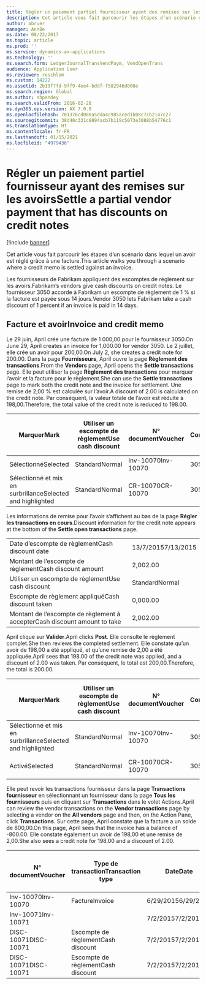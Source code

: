 ```yaml
---
title: Régler un paiement partiel fournisseur ayant des remises sur les avoirs
description: Cet article vous fait parcourir les étapes d’un scénario dans lequel un avoir est réglé grâce à une facture.
author: abruer
manager: AnnBe
ms.date: 08/22/2017
ms.topic: article
ms.prod: ''
ms.service: dynamics-ax-applications
ms.technology: ''
ms.search.form: LedgerJournalTransVendPaym, VendOpenTrans
audience: Application User
ms.reviewer: roschlom
ms.custom: 14222
ms.assetid: 2b19f7fd-9ff9-4ee4-bddf-f582946d008e
ms.search.region: Global
ms.author: shpandey
ms.search.validFrom: 2016-02-28
ms.dyn365.ops.version: AX 7.0.0
ms.openlocfilehash: 701376cd080a5dda4c985aced1b08c7cb2147c27
ms.sourcegitcommit: 38d40c331c8894acb7b119c5073e3088b54776c1
ms.translationtype: HT
ms.contentlocale: fr-FR
ms.lasthandoff: 01/15/2021
ms.locfileid: "4979436"
---
```

# <a name="settle-a-partial-vendor-payment-that-has-discounts-on-credit-notes"></a><span data-ttu-id="8dd34-103">Régler un paiement partiel fournisseur ayant des remises sur les avoirs</span><span class="sxs-lookup"><span data-stu-id="8dd34-103">Settle a partial vendor payment that has discounts on credit notes</span></span>

[!include [banner](../includes/banner.md)]

<span data-ttu-id="8dd34-104">Cet article vous fait parcourir les étapes d’un scénario dans lequel un avoir est réglé grâce à une facture.</span><span class="sxs-lookup"><span data-stu-id="8dd34-104">This article walks you through a scenario where a credit memo is settled against an invoice.</span></span>

<span data-ttu-id="8dd34-105">Les fournisseurs de Fabrikam appliquent des escomptes de règlement sur les avoirs.</span><span class="sxs-lookup"><span data-stu-id="8dd34-105">Fabrikam’s vendors give cash discounts on credit notes.</span></span> <span data-ttu-id="8dd34-106">Le fournisseur 3050 accorde à Fabrikam un escompte de règlement de 1 % si la facture est payée sous 14 jours.</span><span class="sxs-lookup"><span data-stu-id="8dd34-106">Vendor 3050 lets Fabrikam take a cash discount of 1 percent if an invoice is paid in 14 days.</span></span>

## <a name="invoice-and-credit-memo"></a><span data-ttu-id="8dd34-107">Facture et avoir</span><span class="sxs-lookup"><span data-stu-id="8dd34-107">Invoice and credit memo</span></span>
<span data-ttu-id="8dd34-108">Le 29 juin, April crée une facture de 1 000,00 pour le fournisseur 3050.</span><span class="sxs-lookup"><span data-stu-id="8dd34-108">On June 29, April creates an invoice for 1,000.00 for vendor 3050.</span></span> <span data-ttu-id="8dd34-109">Le 2 juillet, elle crée un avoir pour 200,00.</span><span class="sxs-lookup"><span data-stu-id="8dd34-109">On July 2, she creates a credit note for 200.00.</span></span> <span data-ttu-id="8dd34-110">Dans la page **Fournisseurs**, April ouvre la page **Règlement des transactions**.</span><span class="sxs-lookup"><span data-stu-id="8dd34-110">From the **Vendors** page, April opens the **Settle transactions** page.</span></span> <span data-ttu-id="8dd34-111">Elle peut utiliser la page **Règlement des transactions** pour marquer l’avoir et la facture pour le règlement.</span><span class="sxs-lookup"><span data-stu-id="8dd34-111">She can use the **Settle transactions** page to mark both the credit note and the invoice for settlement.</span></span> <span data-ttu-id="8dd34-112">Une remise de 2,00 % est calculée sur l’avoir.</span><span class="sxs-lookup"><span data-stu-id="8dd34-112">A discount of 2.00 is calculated on the credit note.</span></span> <span data-ttu-id="8dd34-113">Par conséquent, la valeur totale de l’avoir est réduite à 198,00.</span><span class="sxs-lookup"><span data-stu-id="8dd34-113">Therefore, the total value of the credit note is reduced to 198.00.</span></span>

| <span data-ttu-id="8dd34-114">Marquer</span><span class="sxs-lookup"><span data-stu-id="8dd34-114">Mark</span></span>                     | <span data-ttu-id="8dd34-115">Utiliser un escompte de règlement</span><span class="sxs-lookup"><span data-stu-id="8dd34-115">Use cash discount</span></span> | <span data-ttu-id="8dd34-116">N° document</span><span class="sxs-lookup"><span data-stu-id="8dd34-116">Voucher</span></span>   | <span data-ttu-id="8dd34-117">Compte</span><span class="sxs-lookup"><span data-stu-id="8dd34-117">Account</span></span> | <span data-ttu-id="8dd34-118">Date</span><span class="sxs-lookup"><span data-stu-id="8dd34-118">Date</span></span>      | <span data-ttu-id="8dd34-119">Date d’échéance</span><span class="sxs-lookup"><span data-stu-id="8dd34-119">Due date</span></span>  | <span data-ttu-id="8dd34-120">Facture</span><span class="sxs-lookup"><span data-stu-id="8dd34-120">Invoice</span></span> | <span data-ttu-id="8dd34-121">Montant dans la devise de transaction</span><span class="sxs-lookup"><span data-stu-id="8dd34-121">Amount in transaction currency</span></span> | <span data-ttu-id="8dd34-122">Devise</span><span class="sxs-lookup"><span data-stu-id="8dd34-122">Currency</span></span> | <span data-ttu-id="8dd34-123">Montant à régler</span><span class="sxs-lookup"><span data-stu-id="8dd34-123">Amount to settle</span></span> |
|--------------------------|-------------------|-----------|---------|-----------|-----------|---------|--------------------------------|----------|------------------|
| <span data-ttu-id="8dd34-124">Sélectionné</span><span class="sxs-lookup"><span data-stu-id="8dd34-124">Selected</span></span>                 | <span data-ttu-id="8dd34-125">Standard</span><span class="sxs-lookup"><span data-stu-id="8dd34-125">Normal</span></span>            | <span data-ttu-id="8dd34-126">Inv-10070</span><span class="sxs-lookup"><span data-stu-id="8dd34-126">Inv-10070</span></span> | <span data-ttu-id="8dd34-127">3050</span><span class="sxs-lookup"><span data-stu-id="8dd34-127">3050</span></span>    | <span data-ttu-id="8dd34-128">6/29/2015</span><span class="sxs-lookup"><span data-stu-id="8dd34-128">6/29/2015</span></span> | <span data-ttu-id="8dd34-129">7/29/2015</span><span class="sxs-lookup"><span data-stu-id="8dd34-129">7/29/2015</span></span> | <span data-ttu-id="8dd34-130">10070</span><span class="sxs-lookup"><span data-stu-id="8dd34-130">10070</span></span>   | <span data-ttu-id="8dd34-131">-1 000,00</span><span class="sxs-lookup"><span data-stu-id="8dd34-131">-1,000.00</span></span>                      | <span data-ttu-id="8dd34-132">USD</span><span class="sxs-lookup"><span data-stu-id="8dd34-132">USD</span></span>      | <span data-ttu-id="8dd34-133">-990,00</span><span class="sxs-lookup"><span data-stu-id="8dd34-133">-990.00</span></span>          |
| <span data-ttu-id="8dd34-134">Sélectionné et mis en surbrillance</span><span class="sxs-lookup"><span data-stu-id="8dd34-134">Selected and highlighted</span></span> | <span data-ttu-id="8dd34-135">Standard</span><span class="sxs-lookup"><span data-stu-id="8dd34-135">Normal</span></span>            | <span data-ttu-id="8dd34-136">CR-10070</span><span class="sxs-lookup"><span data-stu-id="8dd34-136">CR-10070</span></span>  | <span data-ttu-id="8dd34-137">3050</span><span class="sxs-lookup"><span data-stu-id="8dd34-137">3050</span></span>    | <span data-ttu-id="8dd34-138">7/2/2015</span><span class="sxs-lookup"><span data-stu-id="8dd34-138">7/2/2015</span></span>  | <span data-ttu-id="8dd34-139">7/29/2015</span><span class="sxs-lookup"><span data-stu-id="8dd34-139">7/29/2015</span></span> |         | <span data-ttu-id="8dd34-140">200,00</span><span class="sxs-lookup"><span data-stu-id="8dd34-140">200.00</span></span>                         | <span data-ttu-id="8dd34-141">USD</span><span class="sxs-lookup"><span data-stu-id="8dd34-141">USD</span></span>      | <span data-ttu-id="8dd34-142">198,00</span><span class="sxs-lookup"><span data-stu-id="8dd34-142">198.00</span></span>           |

<span data-ttu-id="8dd34-143">Les informations de remise pour l’avoir s’affichent au bas de la page **Régler les transactions en cours**.</span><span class="sxs-lookup"><span data-stu-id="8dd34-143">Discount information for the credit note appears at the bottom of the **Settle open transactions** page.</span></span>

|                              |           |
|------------------------------|-----------|
| <span data-ttu-id="8dd34-144">Date d’escompte de règlement</span><span class="sxs-lookup"><span data-stu-id="8dd34-144">Cash discount date</span></span>           | <span data-ttu-id="8dd34-145">13/7/2015</span><span class="sxs-lookup"><span data-stu-id="8dd34-145">7/13/2015</span></span> |
| <span data-ttu-id="8dd34-146">Montant de l’escompte de règlement</span><span class="sxs-lookup"><span data-stu-id="8dd34-146">Cash discount amount</span></span>         | <span data-ttu-id="8dd34-147">2,00</span><span class="sxs-lookup"><span data-stu-id="8dd34-147">2.00</span></span>      |
| <span data-ttu-id="8dd34-148">Utiliser un escompte de règlement</span><span class="sxs-lookup"><span data-stu-id="8dd34-148">Use cash discount</span></span>            | <span data-ttu-id="8dd34-149">Standard</span><span class="sxs-lookup"><span data-stu-id="8dd34-149">Normal</span></span>    |
| <span data-ttu-id="8dd34-150">Escompte de règlement appliqué</span><span class="sxs-lookup"><span data-stu-id="8dd34-150">Cash discount taken</span></span>          | <span data-ttu-id="8dd34-151">0,00</span><span class="sxs-lookup"><span data-stu-id="8dd34-151">0.00</span></span>      |
| <span data-ttu-id="8dd34-152">Montant de l’escompte de règlement à accepter</span><span class="sxs-lookup"><span data-stu-id="8dd34-152">Cash discount amount to take</span></span> | <span data-ttu-id="8dd34-153">2,00</span><span class="sxs-lookup"><span data-stu-id="8dd34-153">2.00</span></span>      |

<span data-ttu-id="8dd34-154">April clique sur **Valider**.</span><span class="sxs-lookup"><span data-stu-id="8dd34-154">April clicks **Post**.</span></span> <span data-ttu-id="8dd34-155">Elle consulte le règlement complet.</span><span class="sxs-lookup"><span data-stu-id="8dd34-155">She then reviews the completed settlement.</span></span> <span data-ttu-id="8dd34-156">Elle constate qu’un avoir de 198,00 a été appliqué, et qu’une remise de 2,00 a été appliquée.</span><span class="sxs-lookup"><span data-stu-id="8dd34-156">April sees that 198.00 of the credit note was applied, and a discount of 2.00 was taken.</span></span> <span data-ttu-id="8dd34-157">Par conséquent, le total est 200,00.</span><span class="sxs-lookup"><span data-stu-id="8dd34-157">Therefore, the total is 200.00.</span></span>

| <span data-ttu-id="8dd34-158">Marquer</span><span class="sxs-lookup"><span data-stu-id="8dd34-158">Mark</span></span>                     | <span data-ttu-id="8dd34-159">Utiliser un escompte de règlement</span><span class="sxs-lookup"><span data-stu-id="8dd34-159">Use cash discount</span></span> | <span data-ttu-id="8dd34-160">N° document</span><span class="sxs-lookup"><span data-stu-id="8dd34-160">Voucher</span></span>   | <span data-ttu-id="8dd34-161">Compte</span><span class="sxs-lookup"><span data-stu-id="8dd34-161">Account</span></span> | <span data-ttu-id="8dd34-162">Date</span><span class="sxs-lookup"><span data-stu-id="8dd34-162">Date</span></span>      | <span data-ttu-id="8dd34-163">Date d’échéance</span><span class="sxs-lookup"><span data-stu-id="8dd34-163">Due date</span></span>  | <span data-ttu-id="8dd34-164">Facture</span><span class="sxs-lookup"><span data-stu-id="8dd34-164">Invoice</span></span>  | <span data-ttu-id="8dd34-165">Montant dans la devise de transaction</span><span class="sxs-lookup"><span data-stu-id="8dd34-165">Amount in transaction currency</span></span> | <span data-ttu-id="8dd34-166">Devise</span><span class="sxs-lookup"><span data-stu-id="8dd34-166">Currency</span></span> | <span data-ttu-id="8dd34-167">Montant à régler</span><span class="sxs-lookup"><span data-stu-id="8dd34-167">Amount to settle</span></span> |
|--------------------------|-------------------|-----------|---------|-----------|-----------|----------|--------------------------------|----------|------------------|
| <span data-ttu-id="8dd34-168">Sélectionné et mis en surbrillance</span><span class="sxs-lookup"><span data-stu-id="8dd34-168">Selected and highlighted</span></span> | <span data-ttu-id="8dd34-169">Standard</span><span class="sxs-lookup"><span data-stu-id="8dd34-169">Normal</span></span>            | <span data-ttu-id="8dd34-170">Inv-10070</span><span class="sxs-lookup"><span data-stu-id="8dd34-170">Inv-10070</span></span> | <span data-ttu-id="8dd34-171">3050</span><span class="sxs-lookup"><span data-stu-id="8dd34-171">3050</span></span>    | <span data-ttu-id="8dd34-172">6/29/2015</span><span class="sxs-lookup"><span data-stu-id="8dd34-172">6/29/2015</span></span> | <span data-ttu-id="8dd34-173">7/29/2015</span><span class="sxs-lookup"><span data-stu-id="8dd34-173">7/29/2015</span></span> | <span data-ttu-id="8dd34-174">10070</span><span class="sxs-lookup"><span data-stu-id="8dd34-174">10070</span></span>    | <span data-ttu-id="8dd34-175">-1 000,00</span><span class="sxs-lookup"><span data-stu-id="8dd34-175">-1,000.00</span></span>                      | <span data-ttu-id="8dd34-176">USD</span><span class="sxs-lookup"><span data-stu-id="8dd34-176">USD</span></span>      | <span data-ttu-id="8dd34-177">-200,00</span><span class="sxs-lookup"><span data-stu-id="8dd34-177">-200.00</span></span>          |
| <span data-ttu-id="8dd34-178">Activé</span><span class="sxs-lookup"><span data-stu-id="8dd34-178">Selected</span></span>                 | <span data-ttu-id="8dd34-179">Standard</span><span class="sxs-lookup"><span data-stu-id="8dd34-179">Normal</span></span>            | <span data-ttu-id="8dd34-180">CR-10070</span><span class="sxs-lookup"><span data-stu-id="8dd34-180">CR-10070</span></span>  | <span data-ttu-id="8dd34-181">3050</span><span class="sxs-lookup"><span data-stu-id="8dd34-181">3050</span></span>    | <span data-ttu-id="8dd34-182">7/2/2015</span><span class="sxs-lookup"><span data-stu-id="8dd34-182">7/2/2015</span></span>  | <span data-ttu-id="8dd34-183">7/29/2015</span><span class="sxs-lookup"><span data-stu-id="8dd34-183">7/29/2015</span></span> | <span data-ttu-id="8dd34-184">CR-10070</span><span class="sxs-lookup"><span data-stu-id="8dd34-184">CR-10070</span></span> | <span data-ttu-id="8dd34-185">200,00</span><span class="sxs-lookup"><span data-stu-id="8dd34-185">200.00</span></span>                         | <span data-ttu-id="8dd34-186">USD</span><span class="sxs-lookup"><span data-stu-id="8dd34-186">USD</span></span>      | <span data-ttu-id="8dd34-187">198,00</span><span class="sxs-lookup"><span data-stu-id="8dd34-187">198.00</span></span>           |

<span data-ttu-id="8dd34-188">Elle peut revoir les transactions fournisseur dans la page **Transactions fournisseur** en sélectionnant un fournisseur dans la page **Tous les fournisseurs** puis en cliquant sur **Transactions** dans le volet Actions.</span><span class="sxs-lookup"><span data-stu-id="8dd34-188">April can review the vendor transactions on the **Vendor transactions** page by selecting a vendor on the **All vendors** page and then, on the Action Pane, click **Transactions**.</span></span> <span data-ttu-id="8dd34-189">Sur cette page, April constate que la facture a un solde de 800,00.</span><span class="sxs-lookup"><span data-stu-id="8dd34-189">On this page, April sees that the invoice has a balance of -800.00.</span></span> <span data-ttu-id="8dd34-190">Elle constate également un avoir de 198,00 et une remise de 2,00.</span><span class="sxs-lookup"><span data-stu-id="8dd34-190">She also sees a credit note for 198.00 and a discount of 2.00.</span></span>

| <span data-ttu-id="8dd34-191">N° document</span><span class="sxs-lookup"><span data-stu-id="8dd34-191">Voucher</span></span>    | <span data-ttu-id="8dd34-192">Type de transaction</span><span class="sxs-lookup"><span data-stu-id="8dd34-192">Transaction type</span></span> | <span data-ttu-id="8dd34-193">Date</span><span class="sxs-lookup"><span data-stu-id="8dd34-193">Date</span></span>      | <span data-ttu-id="8dd34-194">Facture</span><span class="sxs-lookup"><span data-stu-id="8dd34-194">Invoice</span></span> | <span data-ttu-id="8dd34-195">Montant au débit dans la devise de transaction</span><span class="sxs-lookup"><span data-stu-id="8dd34-195">Amount in transaction currency debit</span></span> | <span data-ttu-id="8dd34-196">Montant au crédit dans la devise de transaction</span><span class="sxs-lookup"><span data-stu-id="8dd34-196">Amount in transaction currency credit</span></span> | <span data-ttu-id="8dd34-197">Solde</span><span class="sxs-lookup"><span data-stu-id="8dd34-197">Balance</span></span> | <span data-ttu-id="8dd34-198">Devise</span><span class="sxs-lookup"><span data-stu-id="8dd34-198">Currency</span></span> |
|------------|------------------|-----------|---------|--------------------------------------|---------------------------------------|---------|----------|
| <span data-ttu-id="8dd34-199">Inv-10070</span><span class="sxs-lookup"><span data-stu-id="8dd34-199">Inv-10070</span></span>  | <span data-ttu-id="8dd34-200">Facture</span><span class="sxs-lookup"><span data-stu-id="8dd34-200">Invoice</span></span>          | <span data-ttu-id="8dd34-201">6/29/2015</span><span class="sxs-lookup"><span data-stu-id="8dd34-201">6/29/2015</span></span> | <span data-ttu-id="8dd34-202">10070</span><span class="sxs-lookup"><span data-stu-id="8dd34-202">10070</span></span>   |                                      | <span data-ttu-id="8dd34-203">1 000,00</span><span class="sxs-lookup"><span data-stu-id="8dd34-203">1,000.00</span></span>                              | <span data-ttu-id="8dd34-204">-800,00</span><span class="sxs-lookup"><span data-stu-id="8dd34-204">-800.00</span></span> | <span data-ttu-id="8dd34-205">USD</span><span class="sxs-lookup"><span data-stu-id="8dd34-205">USD</span></span>      |
| <span data-ttu-id="8dd34-206">Inv-10071</span><span class="sxs-lookup"><span data-stu-id="8dd34-206">Inv-10071</span></span>  |                  | <span data-ttu-id="8dd34-207">7/2/2015</span><span class="sxs-lookup"><span data-stu-id="8dd34-207">7/2/2015</span></span>  | <span data-ttu-id="8dd34-208">CR10071</span><span class="sxs-lookup"><span data-stu-id="8dd34-208">CR10071</span></span> | <span data-ttu-id="8dd34-209">200,00</span><span class="sxs-lookup"><span data-stu-id="8dd34-209">200.00</span></span>                               |                                       | <span data-ttu-id="8dd34-210">0,00</span><span class="sxs-lookup"><span data-stu-id="8dd34-210">0.00</span></span>    | <span data-ttu-id="8dd34-211">USD</span><span class="sxs-lookup"><span data-stu-id="8dd34-211">USD</span></span>      |
| <span data-ttu-id="8dd34-212">DISC-10071</span><span class="sxs-lookup"><span data-stu-id="8dd34-212">DISC-10071</span></span> |  <span data-ttu-id="8dd34-213">Escompte de règlement</span><span class="sxs-lookup"><span data-stu-id="8dd34-213">Cash discount</span></span>   | <span data-ttu-id="8dd34-214">7/2/2015</span><span class="sxs-lookup"><span data-stu-id="8dd34-214">7/2/2015</span></span>  |         | <span data-ttu-id="8dd34-215">2,00</span><span class="sxs-lookup"><span data-stu-id="8dd34-215">2.00</span></span>                                 |                                       | <span data-ttu-id="8dd34-216">0,00</span><span class="sxs-lookup"><span data-stu-id="8dd34-216">0.00</span></span>    | <span data-ttu-id="8dd34-217">USD</span><span class="sxs-lookup"><span data-stu-id="8dd34-217">USD</span></span>      |
| <span data-ttu-id="8dd34-218">DISC-10071</span><span class="sxs-lookup"><span data-stu-id="8dd34-218">DISC-10071</span></span> |  <span data-ttu-id="8dd34-219">Escompte de règlement</span><span class="sxs-lookup"><span data-stu-id="8dd34-219">Cash discount</span></span>   | <span data-ttu-id="8dd34-220">7/2/2015</span><span class="sxs-lookup"><span data-stu-id="8dd34-220">7/2/2015</span></span>  |         |                                      | <span data-ttu-id="8dd34-221">2,00</span><span class="sxs-lookup"><span data-stu-id="8dd34-221">2.00</span></span>                                  | <span data-ttu-id="8dd34-222">0,00</span><span class="sxs-lookup"><span data-stu-id="8dd34-222">0.00</span></span>    | <span data-ttu-id="8dd34-223">USD</span><span class="sxs-lookup"><span data-stu-id="8dd34-223">USD</span></span>      |





